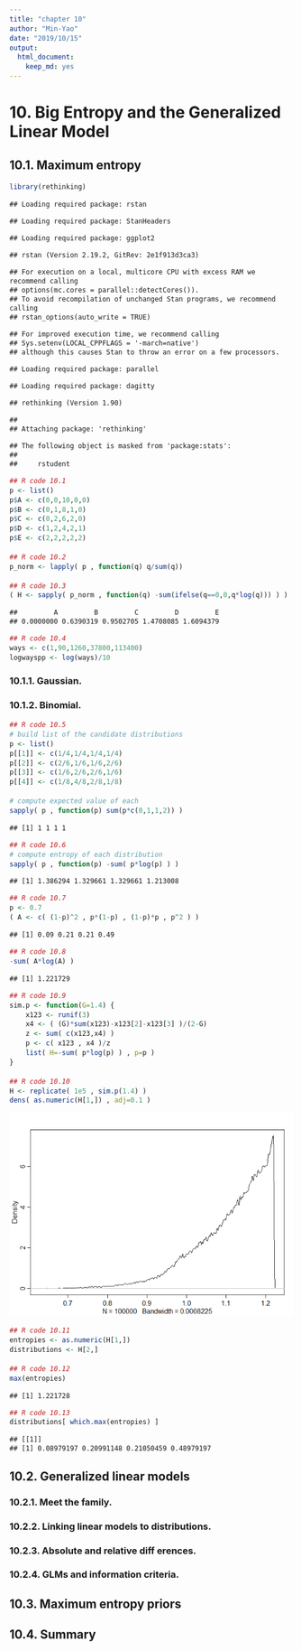 ```yaml
---
title: "chapter 10"
author: "Min-Yao"
date: "2019/10/15"
output: 
  html_document: 
    keep_md: yes
---
```


# 10. Big Entropy and the Generalized Linear Model

## 10.1. Maximum entropy


```r
library(rethinking)
```

```
## Loading required package: rstan
```

```
## Loading required package: StanHeaders
```

```
## Loading required package: ggplot2
```

```
## rstan (Version 2.19.2, GitRev: 2e1f913d3ca3)
```

```
## For execution on a local, multicore CPU with excess RAM we recommend calling
## options(mc.cores = parallel::detectCores()).
## To avoid recompilation of unchanged Stan programs, we recommend calling
## rstan_options(auto_write = TRUE)
```

```
## For improved execution time, we recommend calling
## Sys.setenv(LOCAL_CPPFLAGS = '-march=native')
## although this causes Stan to throw an error on a few processors.
```

```
## Loading required package: parallel
```

```
## Loading required package: dagitty
```

```
## rethinking (Version 1.90)
```

```
## 
## Attaching package: 'rethinking'
```

```
## The following object is masked from 'package:stats':
## 
##     rstudent
```



```r
## R code 10.1
p <- list()
p$A <- c(0,0,10,0,0)
p$B <- c(0,1,8,1,0)
p$C <- c(0,2,6,2,0)
p$D <- c(1,2,4,2,1)
p$E <- c(2,2,2,2,2)

## R code 10.2
p_norm <- lapply( p , function(q) q/sum(q))

## R code 10.3
( H <- sapply( p_norm , function(q) -sum(ifelse(q==0,0,q*log(q))) ) )
```

```
##         A         B         C         D         E 
## 0.0000000 0.6390319 0.9502705 1.4708085 1.6094379
```

```r
## R code 10.4
ways <- c(1,90,1260,37800,113400)
logwayspp <- log(ways)/10
```

### 10.1.1. Gaussian.
### 10.1.2. Binomial.


```r
## R code 10.5
# build list of the candidate distributions
p <- list()
p[[1]] <- c(1/4,1/4,1/4,1/4)
p[[2]] <- c(2/6,1/6,1/6,2/6)
p[[3]] <- c(1/6,2/6,2/6,1/6)
p[[4]] <- c(1/8,4/8,2/8,1/8)

# compute expected value of each
sapply( p , function(p) sum(p*c(0,1,1,2)) )
```

```
## [1] 1 1 1 1
```

```r
## R code 10.6
# compute entropy of each distribution
sapply( p , function(p) -sum( p*log(p) ) )
```

```
## [1] 1.386294 1.329661 1.329661 1.213008
```

```r
## R code 10.7
p <- 0.7
( A <- c( (1-p)^2 , p*(1-p) , (1-p)*p , p^2 ) )
```

```
## [1] 0.09 0.21 0.21 0.49
```

```r
## R code 10.8
-sum( A*log(A) )
```

```
## [1] 1.221729
```

```r
## R code 10.9
sim.p <- function(G=1.4) {
    x123 <- runif(3)
    x4 <- ( (G)*sum(x123)-x123[2]-x123[3] )/(2-G)
    z <- sum( c(x123,x4) )
    p <- c( x123 , x4 )/z
    list( H=-sum( p*log(p) ) , p=p )
}

## R code 10.10
H <- replicate( 1e5 , sim.p(1.4) )
dens( as.numeric(H[1,]) , adj=0.1 )
```

![](chapter-10_files/figure-html/unnamed-chunk-3-1.png)<!-- -->


```r
## R code 10.11
entropies <- as.numeric(H[1,])
distributions <- H[2,]

## R code 10.12
max(entropies)
```

```
## [1] 1.221728
```

```r
## R code 10.13
distributions[ which.max(entropies) ]
```

```
## [[1]]
## [1] 0.08979197 0.20991148 0.21050459 0.48979197
```

## 10.2. Generalized linear models

### 10.2.1. Meet the family.

### 10.2.2. Linking linear models to distributions.

### 10.2.3. Absolute and relative diff erences.

### 10.2.4. GLMs and information criteria.

## 10.3. Maximum entropy priors

## 10.4. Summary
